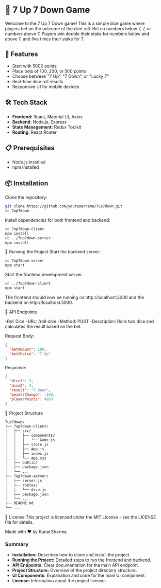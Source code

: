 # 🎲 7 Up 7 Down Game

Welcome to the 7 Up 7 Down game! This is a simple dice game where players bet on the outcome of the dice roll. Bet on numbers below 7, 7, or numbers above 7. Players win double their stake for numbers below and above 7, and five times their stake for 7.

## 🚀 Features
- Start with 5000 points
- Place bets of 100, 200, or 500 points
- Choose between "7 Up", "7 Down", or "Lucky 7"
- Real-time dice roll results
- Responsive UI for mobile devices

## 🛠️ Tech Stack
- **Frontend:** React, Material UI, Axios
- **Backend:** Node.js, Express
- **State Management:** Redux Toolkit
- **Routing:** React Router

## 📋 Prerequisites
- Node.js installed
- npm installed

## 📦 Installation

Clone the repository:

```bash
git clone https://github.com/yourusername/7up7down.git
cd 7up7down
```


Install dependencies for both frontend and backend:

```bash
cd 7up7down-client
npm install
cd ../7up7down-server
npm install
```
🔧 Running the Project
Start the backend server:

```bash
cd 7up7down-server
npm start
```

Start the frontend development server:

```bash
cd ../7up7down-client
npm start
```

The frontend should now be running on http://localhost:3000 and the backend on http://localhost:5000.

📄 API Endpoints

-Roll Dice
-URL: /roll-dice
-Method: POST
-Description: Rolls two dice and calculates the result based on the bet.

Request Body:
```json
{
  "betAmount": 100,
  "betChoice": "7 Up"
}
```
Response:
```json
{
  "dice1": 3,
  "dice2": 4,
  "result": "7 Down",
  "pointsChange": -100,
  "playerPoints": 4900
}
```
📂 Project Structure
```bash
7up7down/
├── 7up7down-client/
│   ├── src/
│   │   ├── components/
│   │   │   └── Game.js
│   │   ├── store.js
│   │   ├── App.js
│   │   ├── index.js
│   │   └── App.css
│   ├── public/
│   ├── package.json
│   └── ...
├── 7up7down-server/
│   ├── server.js
│   ├── routes/
│   │   └── dice.js
│   ├── package.json
│   └── ...
├── README.md
└── ...
```
📝 License
This project is licensed under the MIT License - see the LICENSE file for details.

Made with ❤️ by Kunal Sharma

### Summary
- **Installation:** Describes how to clone and install the project.
- **Running the Project:** Detailed steps to run the frontend and backend.
- **API Endpoints:** Clear documentation for the main API endpoint.
- **Project Structure:** Overview of the project directory structure.
- **UI Components:** Explanation and code for the main UI component.
- **License:** Information about the project license.
